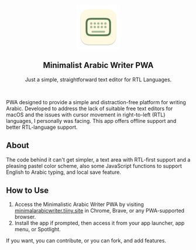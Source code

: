 <br />
<div align="center">

<a href="https://imgbb.com/"><img src="/manifest/icon-512x512.png" alt="ic-launcher" border="0" width="120" height="120"></a>

<h2 align="center">Minimalist Arabic Writer PWA</h3>

  <p align="center">
  Just a simple, straightforward text editor for RTL Languages.
    <br />

</div>
<br />

PWA designed to provide a simple and distraction-free platform for writing Arabic. Developed to address the lack of suitable free text editors for macOS and the issues with cursor movement in right-to-left (RTL) languages, I personally was facing. This app offers offline support and better RTL-language support.

## About

The code behind it can't get simpler, a text area with RTL-first support and a pleasing pastel color scheme, also some JavaScript functions to support English to Arabic typing, and local save feature.

## How to Use

1. Access the Minimalistic Arabic Writer PWA by visiting [minimalarabicwriter.tiiny.site](https://minimalarabicwriter.tiiny.site) in Chrome, Brave, or any PWA-supported browser.
2. Install the app if prompted, then access it from your app launcher, app menu, or Spotlight.

If you want, you can contribute, or you can fork, and add features.
